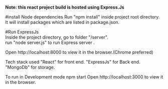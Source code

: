 
**Note: this react project build is hosted using Express.Js**

#install Node dependencies
Run "npm install" inside project root directory. 
It will install packages which are listed in package.json.

#Run ExpressJs<br/>
Inside the project directory, go to folder "/server".<br/>
run "node server.js" to run Express server .

Open http://localhost:8000 to view it in the browser.(Chrome preferred)

Tech stack used
"React" for front end.
"ExpressJs" for Back end.
"MongoDb" for storage.

To run in Development mode npm start
Open http://localhost:3000 to view it in the browser.



